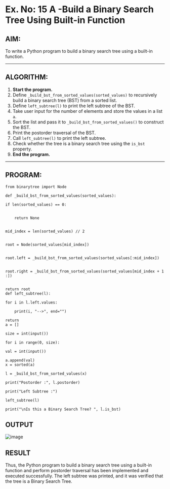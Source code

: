 # Ex. No: 15 A -Build a Binary Search Tree Using Built-in Function

## AIM:
To write a Python program to build a binary search tree using a built-in function.

---

## ALGORITHM:

1. **Start the program.**
2. Define `_build_bst_from_sorted_values(sorted_values)` to recursively build a binary search tree (BST) from a sorted list.
3. Define `left_subtree(l)` to print the left subtree of the BST.
4. Take user input for the number of elements and store the values in a list `a`.
5. Sort the list and pass it to `_build_bst_from_sorted_values()` to construct the BST.
6. Print the postorder traversal of the BST.
7. Call `left_subtree(l)` to print the left subtree.
8. Check whether the tree is a binary search tree using the `is_bst` property.
9. **End the program.**

---

## PROGRAM:

```
from binarytree import Node

def _build_bst_from_sorted_values(sorted_values):

if len(sorted_values) == 0:


    return None

    
mid_index = len(sorted_values) // 2


root = Node(sorted_values[mid_index])


root.left = _build_bst_from_sorted_values(sorted_values[:mid_index])


root.right = _build_bst_from_sorted_values(sorted_values[mid_index + 1 :]) 


return root
def left_subtree(l):

for i in l.left.values:

    print(i, "-->", end="")
    
return 
a = []

size = int(input())

for i in range(0, size):

val = int(input())

a.append(val)
x = sorted(a)

l = _build_bst_from_sorted_values(x)

print("Postorder :", l.postorder)

print("Left Subtree :")

left_subtree(l)

print("\nIs this a Binary Search Tree? ", l.is_bst)
```

## OUTPUT

![image](https://github.com/user-attachments/assets/0e370746-e06f-418f-b276-7441227b928a)

## RESULT
Thus, the Python program to build a binary search tree using a built-in function and perform postorder traversal has been implemented and executed successfully. The left subtree was printed, and it was verified that the tree is a Binary Search Tree.

